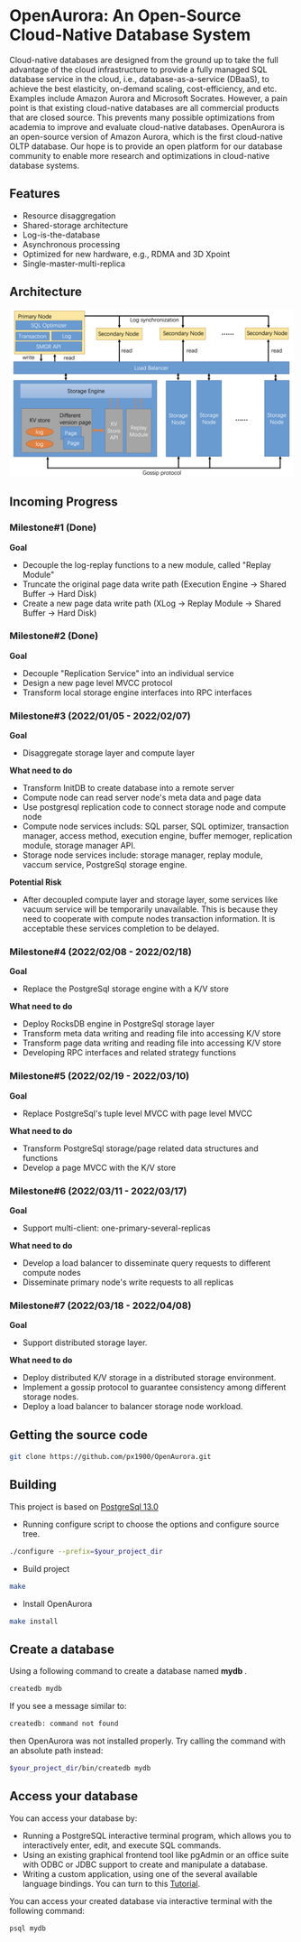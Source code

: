 # OpenAurora: An Open-Source Cloud-Native Database System

Cloud-native databases are designed from the ground up to take the full advantage of the cloud infrastructure to provide a fully managed SQL database service in the cloud, i.e., database-as-a-service (DBaaS), to achieve the best elasticity, on-demand scaling, cost-efficiency, and etc. Examples include Amazon Aurora and Microsoft Socrates. However, a pain point is that existing cloud-native databases are all commercial products that are closed source. This prevents many possible optimizations from academia to improve and evaluate cloud-native databases. OpenAurora is an open-source version of Amazon Aurora, which is the first cloud-native OLTP database. Our hope is to provide an open platform for our database community to enable more research and optimizations in cloud-native database systems.

## Features
* Resource disaggregation
* Shared-storage architecture
* Log-is-the-database
* Asynchronous processing
* Optimized for new hardware, e.g., RDMA and 3D Xpoint
* Single-master-multi-replica

## Architecture
<img src="OpenAurora-Arch.png" alt="drawing" width="700"/>

## Incoming Progress

### Milestone#1 (Done)
**Goal**
* Decouple the log-replay functions to a new module, called "Replay Module"
* Truncate the original page data write path (Execution Engine -> Shared Buffer -> Hard Disk)
* Create a new page data write path (XLog -> Replay Module -> Shared Buffer -> Hard Disk)

### Milestone#2 (Done)
**Goal**
* Decouple "Replication Service" into an individual service
* Design a new page level MVCC protocol
* Transform local storage engine interfaces into RPC interfaces

### Milestone#3 (2022/01/05 - 2022/02/07)
**Goal**
* Disaggregate storage layer and compute layer

**What need to do**
* Transform InitDB to create database into a remote server
* Compute node can read server node's meta data and page data
* Use postgresql replication code to connect storage node and compute node
* Compute node services includs: SQL parser, SQL optimizer, transaction manager, access method, execution engine, buffer memoger, replication module, storage manager API.
* Storage node services include: storage manager, replay module, vaccum service, PostgreSql storage engine.

**Potential Risk**
* After decoupled compute layer and storage layer, some services like vacuum service will be temporarily unavailable. This is because they need to cooperate with compute nodes transaction information. It is acceptable these services completion to be delayed.  
  
  
### Milestone#4 (2022/02/08 - 2022/02/18)
**Goal**
* Replace the PostgreSql storage engine with a K/V store

**What need to do**
* Deploy RocksDB engine in PostgreSql storage layer
* Transform meta data writing and reading file into accessing K/V store
* Transform page data writing and reading file into accessing K/V store
* Developing RPC interfaces and related strategy functions
  

### Milestone#5 (2022/02/19 - 2022/03/10)
**Goal**
* Replace PostgreSql's tuple level MVCC with page level MVCC

**What need to do**
* Transform PostgreSql storage/page related data structures and functions
* Develop a page MVCC with the K/V store

  
### Milestone#6 (2022/03/11 - 2022/03/17)
**Goal**
* Support multi-client: one-primary-several-replicas

**What need to do**
* Develop a load balancer to disseminate query requests to different compute nodes
* Disseminate primary node's write requests to all replicas

  
### Milestone#7 (2022/03/18 - 2022/04/08)
**Goal**
* Support distributed storage layer.

**What need to do**
* Deploy distributed K/V storage in a distributed storage environment.
* Implement a gossip protocol to guarantee consistency among different storage nodes.
* Deploy a load balancer to balancer storage node workload. 

## Getting the source code
```bash
git clone https://github.com/px1900/OpenAurora.git
```

## Building

This project is based on [PostgreSql 13.0](https://www.postgresql.org/docs/13/release-13.html "PostgreSQL-13.0") 

* Running configure script to choose the options and configure source tree.
```bash
./configure --prefix=$your_project_dir
```
* Build project
```bash
make 
```

* Install OpenAurora
```bash
make install
```

## Create a database
Using a following command to create a database named <strong> mydb </strong>.
```bash
createdb mydb
```
If you see a message similar to:

```bash
createdb: command not found
```
then OpenAurora was not installed properly. Try calling the command with an absolute path instead:
```bash
$your_project_dir/bin/createdb mydb
```

## Access your database
You can access your database by: 

* Running a PostgreSQL interactive terminal program, which allows you to interactively enter, edit, and execute SQL commands.
* Using an existing graphical frontend tool like pgAdmin or an office suite with ODBC or JDBC support to create and manipulate a database.
* Writing a custom application, using one of the several available language bindings. You can turn to this [Tutorial](https://www.postgresql.org/docs/14/client-interfaces.html "PostgreSQL Client Interfaces").

You can access your created database via interactive terminal with the following command:
```bash
psql mydb
```


